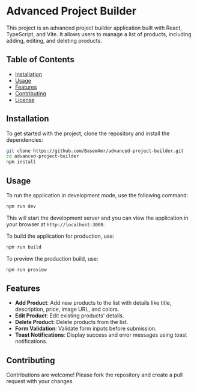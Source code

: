 # Advanced Project Builder

This project is an advanced project builder application built with React, TypeScript, and Vite. It allows users to manage a list of products, including adding, editing, and deleting products.

## Table of Contents

- [Installation](#installation)
- [Usage](#usage)
- [Features](#features)
- [Contributing](#contributing)
- [License](#license)

## Installation

To get started with the project, clone the repository and install the dependencies:

```bash
git clone https://github.com/BasemAmr/advanced-project-builder.git
cd advanced-project-builder
npm install
```

## Usage

To run the application in development mode, use the following command:

```bash
npm run dev
```

This will start the development server and you can view the application in your browser at `http://localhost:3000`.

To build the application for production, use:

```bash
npm run build
```

To preview the production build, use:

```bash
npm run preview
```

## Features

- **Add Product**: Add new products to the list with details like title, description, price, image URL, and colors.
- **Edit Product**: Edit existing products' details.
- **Delete Product**: Delete products from the list.
- **Form Validation**: Validate form inputs before submission.
- **Toast Notifications**: Display success and error messages using toast notifications.

## Contributing

Contributions are welcome! Please fork the repository and create a pull request with your changes.

